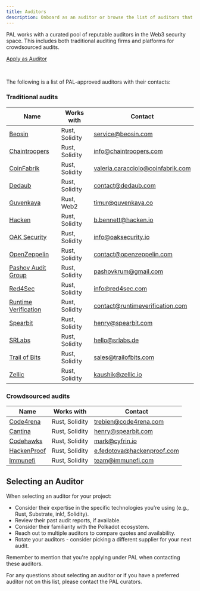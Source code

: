 ```yaml
---
title: Auditors
description: Onboard as an auditor or browse the list of auditors that cooperate with PAL
---
```


PAL works with a curated pool of reputable auditors in the Web3 security space. This includes both traditional auditing firms and platforms for crowdsourced audits.

<div class="fundingButton">
  <a href="https://forms.gle/7G1sA3jKTpbuQ7Qi6" target="_blank" class="button button--primary">
    <p class="innerButtonText"> Apply as Auditor </p>
  </a>
</div>
<br/>

The following is a list of PAL-approved auditors with their contacts:

### Traditional audits
| Name                                                    | Works with     | Contact                           |
|---------------------------------------------------------|----------------|-----------------------------------|
| [Beosin](https://beosin.com)                            | Rust, Solidity | service@beosin.com                |
| [Chaintroopers](https://chaintroopers.com)              | Rust, Solidity | info@chaintroopers.com            |
| [CoinFabrik](https://coinfabrik.com)                    | Rust, Solidity | valeria.caracciolo@coinfabrik.com |
| [Dedaub](https://dedaub.com)                            | Rust, Solidity | contact@dedaub.com                |
| [Guvenkaya](https://www.guvenkaya.co/)                  | Rust, Web2     | timur@guvenkaya.co                |
| [Hacken](https://hacken.io)                             | Rust, Solidity | b.bennett@hacken.io               |
| [OAK Security](https://oaksecurity.io)                  | Rust, Solidity | info@oaksecurity.io               |
| [OpenZeppelin](https://openzeppelin.com)                | Rust, Solidity | contact@openzeppelin.com          |
| [Pashov Audit Group](https://www.pashov.net/)           | Rust, Solidity | pashovkrum@gmail.com              |
| [Red4Sec](https://red4sec.com)                          | Rust, Solidity | info@red4sec.com                  |
| [Runtime Verification](https://runtimeverification.com) | Rust, Solidity | contact@runtimeverification.com   |
| [Spearbit](https://spearbit.com)                        | Rust, Solidity | henry@spearbit.com                |
| [SRLabs](https://srlabs.de)                             | Rust, Solidity | hello@srlabs.de                   |
| [Trail of Bits](https://trailofbits.com)                | Rust, Solidity | sales@trailofbits.com             |
| [Zellic](https://zellic.io)                             | Rust, Solidity | kaushik@zellic.io                 |

### Crowdsourced audits
| Name                                      | Works with     | Contact                    |
|-------------------------------------------|----------------|----------------------------|
| [Code4rena](https://code4rena.com)        | Rust, Solidity | trebien@code4rena.com      |
| [Cantina](https://cantina.xyz)            | Rust, Solidity | henry@spearbit.com         |
| [Codehawks](https://codehawks.cyfrin.io/) | Rust, Solidity | mark@cyfrin.io             |
| [HackenProof](https://hackenproof.com)    | Rust, Solidity | e.fedotova@hackenproof.com |
| [Immunefi](https://immunefi.com)          | Rust, Solidity | team@immunefi.com          |

## Selecting an Auditor 

When selecting an auditor for your project:

* Consider their expertise in the specific technologies you're using (e.g., Rust, Substrate, ink!, Solidity).
* Review their past audit reports, if available.
* Consider their familiarity with the Polkadot ecosystem.
* Reach out to multiple auditors to compare quotes and availability.
* Rotate your auditors - consider picking a different supplier for your next audit.

Remember to mention that you're applying under PAL when contacting these auditors.

For any questions about selecting an auditor or if you have a preferred auditor not on this list, please contact the PAL curators.

